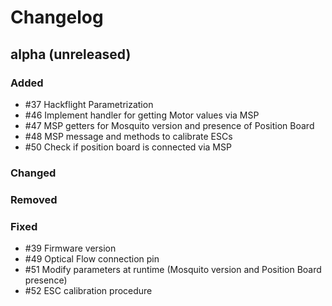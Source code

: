 # Changelog

## alpha (unreleased)

### Added

* #37 Hackflight Parametrization
* #46 Implement handler for getting Motor values via MSP
* #47 MSP getters for Mosquito version and presence of Position Board
* #48 MSP message and methods to calibrate ESCs
* #50 Check if position board is connected via MSP

### Changed

### Removed

### Fixed

* #39 Firmware version
* #49 Optical Flow connection pin
* #51 Modify parameters at runtime (Mosquito version and Position Board presence)
* #52 ESC calibration procedure
